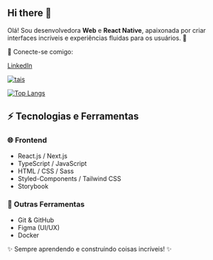 ## Hi there 👋



Olá! Sou desenvolvedora **Web** e **React Native**, apaixonada por criar interfaces incríveis e experiências fluidas para os usuários. 🚀  



🔗 Conecte-se comigo:

[LinkedIn](linkedin.com/in/taís-porfirio-dos-santos-2a14bb2b4)

[![tais](https://github-readme-stats.vercel.app/api?username=tais1719)](https://github.com/anuraghazra/github-readme-stats)

[![Top Langs](https://github-readme-stats.vercel.app/api/top-langs/?username=tais1719)](https://github.com/anuraghazra/github-readme-stats)

## ⚡ Tecnologias e Ferramentas

### 🌐 Frontend
- React.js / Next.js  
- TypeScript / JavaScript  
- HTML / CSS / Sass  
- Styled-Components / Tailwind CSS  
- Storybook  




### 🔧 Outras Ferramentas
- Git & GitHub  
- Figma (UI/UX)  
- Docker  

✨ Sempre aprendendo e construindo coisas incríveis! ✨

